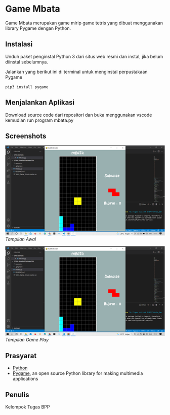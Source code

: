 # Game Mbata
Game Mbata merupakan game mirip game tetris yang dibuat menggunakan library Pygame dengan Python.


## Instalasi
Unduh paket penginstal Python 3 dari situs web resmi dan instal, jika belum diinstal sebelumnya.

Jalankan yang berikut ini di terminal untuk menginstal perpustakaan Pygame
```
pip3 install pygame
```


## Menjalankan Aplikasi
Download source code dari repositori dan buka menggunakan vscode kemudian run program mbata.py



## Screenshots

![1](https://github.com/fajariyoshi/GameMbata/blob/main/Screenshot%20(130).png)
*Tampilan Awal*

![2](https://github.com/fajariyoshi/GameMbata/blob/main/Screenshot%20(130).png)
*Tampilan Game Play*

## Prasyarat
* [Python](https://www.python.org)
* [Pygame](https://www.pygame.org/wiki/GettingStarted), an open source Python library for making multimedia applications


## Penulis
Kelompok Tugas BPP 
